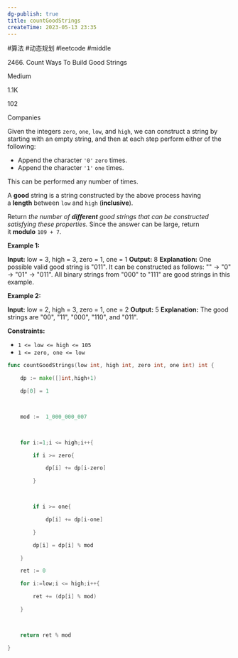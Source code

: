 ```yaml
---
dg-publish: true
title: countGoodStrings
createTime: 2023-05-13 23:35  
---
```


#算法 #动态规划 #leetcode #middle

2466. Count Ways To Build Good Strings

Medium

1.1K

102

Companies

Given the integers `zero`, `one`, `low`, and `high`, we can construct a string by starting with an empty string, and then at each step perform either of the following:

-   Append the character `'0'` `zero` times.
-   Append the character `'1'` `one` times.

This can be performed any number of times.

A **good** string is a string constructed by the above process having a **length** between `low` and `high` (**inclusive**).

Return _the number of **different** good strings that can be constructed satisfying these properties._ Since the answer can be large, return it **modulo** `109 + 7`.

**Example 1:**

**Input:** low = 3, high = 3, zero = 1, one = 1
**Output:** 8
**Explanation:** 
One possible valid good string is "011". 
It can be constructed as follows: "" -> "0" -> "01" -> "011". 
All binary strings from "000" to "111" are good strings in this example.

**Example 2:**

**Input:** low = 2, high = 3, zero = 1, one = 2
**Output:** 5
**Explanation:** The good strings are "00", "11", "000", "110", and "011".

**Constraints:**

-   `1 <= low <= high <= 105`
-   `1 <= zero, one <= low`


```go
func countGoodStrings(low int, high int, zero int, one int) int {

    dp := make([]int,high+1)

    dp[0] = 1

  

    mod :=  1_000_000_007

  

    for i:=1;i <= high;i++{

        if i >= zero{

            dp[i] += dp[i-zero]    

        }

  

        if i >= one{

            dp[i] += dp[i-one]    

        }

        dp[i] = dp[i] % mod

    }

    ret := 0

    for i:=low;i <= high;i++{

        ret += (dp[i] % mod)  

    }

  

    return ret % mod

}
```